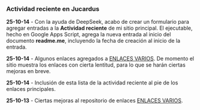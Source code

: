 ### Actividad reciente en Jucardus

**25-10-14** - Con la ayuda de DeepSeek, acabo de crear un formulario para agregar entradas a la **Actividad reciente** de mi sitio principal. El ejecutable, hecho en Google Apps Script, agrega la nueva entrada al inicio del documento **readme.me**, incluyendo la fecha de creación al inicio de la entrada.

**25-10-14** - Algunos enlaces agregados a [ENLACES VARIOS](https://jucardus.github.io/enlaces). De momento el sitio muestra los enlaces con cierta lentitud, para lo que se harán ciertas mejoras en breve.

**25-10-14** - Inclusión de esta lista de la actividad reciente al pie de los enlaces principales.

**25-10-13** - Ciertas mejoras al repositorio de enlaces [ENLACES VARIOS](https://jucardus.github.io/enlaces).
